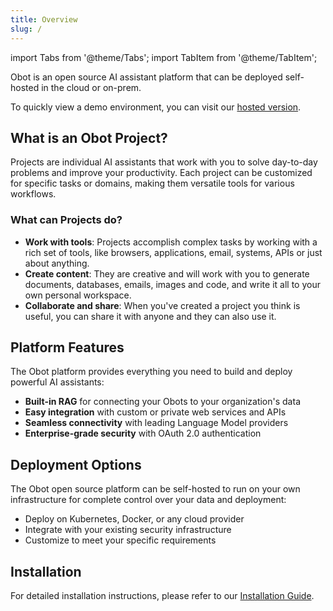 ```yaml
---
title: Overview
slug: /
---
```

import Tabs from '@theme/Tabs';
import TabItem from '@theme/TabItem';

Obot is an open source AI assistant platform that can be deployed self-hosted in the cloud or on-prem.

To quickly view a demo environment, you can visit our [hosted version](https://chat.obot.ai).

## What is an Obot Project?

Projects are individual AI assistants that work with you to solve day-to-day problems and improve your productivity. Each project can be customized for specific tasks or domains, making them versatile tools for various workflows.

### What can Projects do?

- **Work with tools**: Projects accomplish complex tasks by working with a rich set of tools, like browsers, applications, email, systems, APIs or just about anything.
- **Create content**: They are creative and will work with you to generate documents, databases, emails, images and code, and write it all to your own personal workspace.
- **Collaborate and share**: When you've created a project you think is useful, you can share it with anyone and they can also use it.

## Platform Features

The Obot platform provides everything you need to build and deploy powerful AI assistants:

- **Built-in RAG** for connecting your Obots to your organization's data
- **Easy integration** with custom or private web services and APIs
- **Seamless connectivity** with leading Language Model providers
- **Enterprise-grade security** with OAuth 2.0 authentication

## Deployment Options

The Obot open source platform can be self-hosted to run on your own infrastructure for complete control over your data and deployment:

- Deploy on Kubernetes, Docker, or any cloud provider
- Integrate with your existing security infrastructure
- Customize to meet your specific requirements

## Installation

For detailed installation instructions, please refer to our [Installation Guide](/installation/overview).
